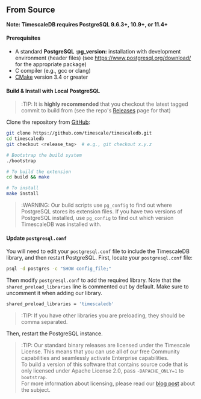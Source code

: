 ## From Source [](installation-source)

**Note: TimescaleDB requires PostgreSQL 9.6.3+, 10.9+, or 11.4+**

#### Prerequisites

- A standard **PostgreSQL :pg_version:** installation with development environment (header files) (see https://www.postgresql.org/download/ for the appropriate package)
- C compiler (e.g., gcc or clang)
- [CMake][] version 3.4 or greater

#### Build & Install with Local PostgreSQL
>:TIP: It is **highly recommended** that you checkout the latest
tagged commit to build from (see the repo's [Releases][github-releases] page for that)

Clone the repository from [GitHub][github-timescale]:
```bash
git clone https://github.com/timescale/timescaledb.git
cd timescaledb
git checkout <release_tag>  # e.g., git checkout x.y.z

# Bootstrap the build system
./bootstrap

# To build the extension
cd build && make

# To install
make install
```

>:WARNING: Our build scripts use `pg_config` to find out where PostgreSQL
stores its extension files. If you have two versions of PostgreSQL
installed, use `pg_config` to find out which version TimescaleDB was
installed with.

#### Update `postgresql.conf`

You will need to edit your `postgresql.conf` file to include
the TimescaleDB library, and then restart PostgreSQL. First, locate your
`postgresql.conf` file:

```bash
psql -d postgres -c "SHOW config_file;"
```

Then modify `postgresql.conf` to add the required library.  Note that
the `shared_preload_libraries` line is commented out by default.
Make sure to uncomment it when adding our library.

```bash
shared_preload_libraries = 'timescaledb'
```
>:TIP: If you have other libraries you are preloading, they should be comma separated.

Then, restart the PostgreSQL instance.

>:TIP: Our standard binary releases are licensed under the Timescale License. This means that you can use all of our free Community capabilities and seamlessly
activate Enterprise capabilities.  
To build a version of this software that contains
source code that is only licensed under Apache License 2.0, pass `-DAPACHE_ONLY=1`
to `bootstrap`.   
For more information about licensing, please read our [blog post][blog-post] about the subject.

[CMake]: https://cmake.org/
[github-releases]: https://github.com/timescale/timescaledb/releases
[github-timescale]: https://github.com/timescale/timescaledb
[blog-post]: https://www.timescale.com/blog/how-we-are-building-an-open-source-business-a7701516a480
